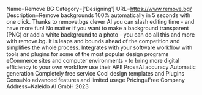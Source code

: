 Name=Remove BG
Category=['Designing']
URL=https://www.remove.bg/
Description=Remove backgrounds 100% automatically in 5 seconds with one click. Thanks to remove.bgs clever AI you can slash editing time - and have more fun! No matter if you want to make a background transparent (PNG) or add a white background to a photo - you can do all this and more with remove.bg. It is leaps and bounds ahead of the competition and simplifies the whole process. Integrates with your software workflow with tools and plugins for some of the most popular design programs eCommerce sites and computer environments - to bring more digital efficiency to your own workflow use their API!
Pros=AI accuracy Automatic generation Completely free service Cool design templates and Plugins
Cons=No advanced features and limited usage
Pricing=Free
Company Address=Kaleido AI GmbH 2023
